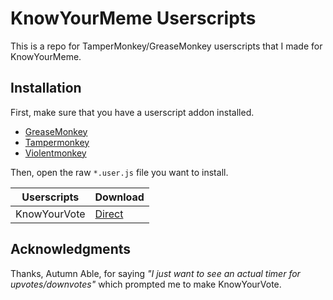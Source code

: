 # KnowYourMeme Userscripts

This is a repo for TamperMonkey/GreaseMonkey userscripts that I made for KnowYourMeme.

## Installation
First, make sure that you have a userscript addon installed.

- [GreaseMonkey](https://www.greasespot.net/)
- [Tampermonkey](https://www.tampermonkey.net/) 
- [Violentmonkey](https://violentmonkey.github.io/)

Then, open the raw `*.user.js` file you want to install.

| Userscripts  |   Download   |
| ------------ | ------------ |
| KnowYourVote | [Direct](../../raw/src/knowyourvote.user.js) |


## Acknowledgments 

Thanks, Autumn Able, for saying *"I just want to see an actual timer for upvotes/downvotes"* which prompted me to make KnowYourVote.